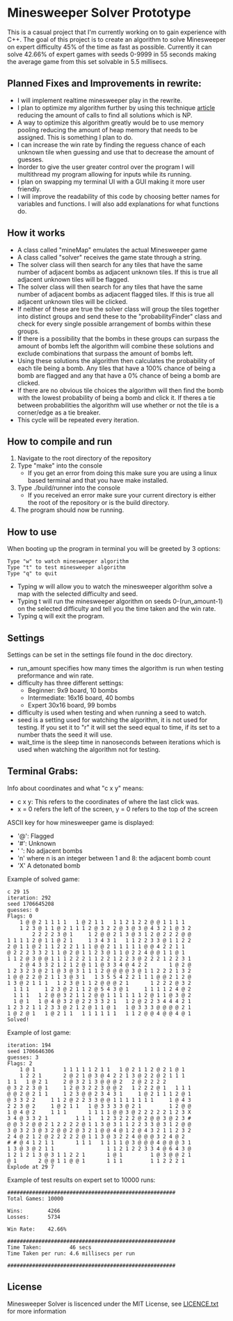 # Minesweeper Solver Prototype
This is a casual project that I'm currently working on to gain experience with C++. The goal of this project is to create an algorithm to solve Minesweeper on expert difficulty 45% of the time as fast as possible. Currently it can solve 42.66% of expert games with seeds 0-9999 in 55 seconds making the average game from this set solvable in 5.5 millisecs.
## Planned Fixes and Improvements in rewrite:
- I will implement realtime minesweeper play in the rewrite.
- I plan to optimize my algorithm further by using this technique [article](https://minesweepergame.com/strategy/patterns.php) reducing the amount of calls to find all solutions which is NP.
- A way to optimize this algorithm greatly would be to use memory pooling reducing the amount of heap memory that needs to be assigned. This is something I plan to do.
- I can increase the win rate by finding the reguess chance of each unknown tile when guessing and use that to decrease the amount of guesses.
- Inorder to give the user greater control over the program I will multithread my program allowing for inputs while its running.
- I plan on swapping my terminal UI with a GUI making it more user friendly.
- I will improve the readability of this code by choosing better names for variables and functions. I will also add explanations for what functions do.
## How it works
- A class called "mineMap" emulates the actual Minesweeper game
- A class called "solver" receives the game state through a string.
- The solver class will then search for any tiles that have the same number of adjacent bombs as adjacent unknown tiles. If this is true all adjacent unknown tiles will be flagged.
- The solver class will then search for any tiles that have the same number of adjacent bombs as adjacent flagged tiles. If this is true all adjacent unknown tiles will be clicked.
- If neither of these are true the solver class will group the tiles together into distinct groups and send these to the "probabilityFinder" class and check for every single possible arrangement of bombs within these groups.
- If there is a possibility that the bombs in these groups can surpass the amount of bombs left the algorithm will combine these solutions and exclude combinations that surpass the amount of bombs left.
- Using these solutions the algorithm then calculates the probability of each tile being a bomb. Any tiles that have a 100% chance of being a bomb are flagged and any that have a 0% chance of being a bomb are clicked.
- If there are no obvious tile choices the algorithm will then find the bomb with the lowest probability of being a bomb and click it. If theres a tie between probabilities the algorithm will use whether or not the tile is a corner/edge as a tie breaker.
- This cycle will be repeated every iteration.
## How to compile and run
1. Navigate to the root directory of the repository
2. Type "make" into the console
    - If you get an error from doing this make sure you are using a linux based terminal and that you have make installed.
3. Type ./build/runner into the console
    - If you received an error make sure your current directory is either the root of the repository or is the build directory.
4. The program should now be running.
## How to use
When booting up the program in terminal you will be greeted by 3 options:
```
Type "w" to watch minesweeper algorithm
Type "t" to test minesweeper algorithm
Type "q" to quit
```
- Typing w will allow you to watch the minesweeper algorithm solve a map with the selected difficulty and seed.
- Typing t will run the minesweeper algorithm on seeds 0-(run_amount-1) on the selected difficulty and tell you the time taken and the win rate.
- Typing q will exit the program.
## Settings
Settings can be set in the settings file found in the doc directory.
- run_amount specifies how many times the algorithm is run when testing preformance and win rate. 
- difficulty has three different settings:
    - Beginner: 9x9 board, 10 bombs
    - Intermediate: 16x16 board, 40 bombs
    - Expert  30x16 board, 99 bombs
- difficulty is used when testing and when running a seed to watch.
- seed is a setting used for watching the algorithm, it is not used for testing. If you set it to "r" it will set the seed equal to time, if its set to a number thats the seed it will use.
- wait_time is the sleep time in nanoseconds between iterations which is used when watching the algorithm not for testing.

## Terminal Grabs:
Info about coordinates and what "c x y" means:
- c x y: This refers to the coordinates of where the last click was.
- x = 0 refers the left of the screen, y = 0 refers to the top of the screen

ASCII key for how minesweeper game is displayed:
- '@': Flagged
- '\#': Unknown
- ' ': No adjacent bombs
- 'n' where n is an integer between 1 and 8: the adjacent bomb count
- 'X' A detonated bomb

Example of solved game:
```
c 29 15
iteration: 292
seed 1706645208
guesses: 0
Flags: 0
    1 @ @ 2 1 1 1 1   1 @ 2 1 1   1 1 2 1 2 2 @ @ 1 1 1 1   
    1 2 3 @ 1 1 @ 2 1 1 1 2 @ 3 2 2 @ 3 @ 3 @ 4 3 2 1 @ 3 2 
        2 2 2 2 3 @ 1     1 2 @ @ 2 1 3 @ 3 1 2 @ 2 2 2 @ @ 
1 1 1 1 2 @ 1 1 @ 2 1     1 3 4 3 1   1 1 2 2 3 3 @ 1 1 2 2 
2 @ 1 1 @ 2 1 1 2 2 2 1 1 1 @ @ 2 1 1 1 1 1 @ @ 4 2 2 1 1   
@ 2 2 2 3 3 2 1 1 @ 2 @ 1 1 2 3 @ 1 1 @ 2 2 4 @ @ 1 1 @ 1   
1 1 2 @ 3 @ @ 1 1 1 2 2 2 1 1 2 2 1 2 2 3 @ 2 2 2 1 2 2 3 1 
    2 @ 4 3 3 2 1 2 1 2 @ 1 1 @ 3 3 4 @ 4 2 2       1 @ 2 @ 
1 2 3 2 3 @ 2 1 @ 3 @ 3 1 1 1 2 @ @ @ @ 3 @ 1 1 2 2 2 1 3 2 
1 @ @ 2 2 @ 2 1 1 3 @ 3 1   1 3 5 5 4 2 2 1 1 1 @ @ 2 1 2 @ 
1 3 @ 2 1 1 1   1 2 3 @ 1 1 2 @ @ @ 2 1       1 2 2 2 @ 3 2 
  1 1 1     1 2 3 @ 2 1 1 2 @ 5 4 3 @ 1     1 1 1 1 2 4 @ 2 
  1 1 1   1 2 @ @ 3 2 1 1 2 @ @ 1 1 1 1 1 1 2 @ 1 1 @ 3 @ 2 
  1 @ 1   1 @ 4 @ 3 2 @ 2 2 3 3 2 1   1 2 @ 2 2 3 4 4 4 2 1 
1 2 3 2 1 1 2 3 3 @ 2 1 2 @ 1 1 @ 1   1 @ 3 3 3 @ @ @ @ 2 1 
1 @ 2 @ 1   1 @ 2 1 1   1 1 1 1 1 1   1 1 2 @ @ 4 @ @ 4 @ 1 
Solved!
```
Example of lost game:
```
iteration: 194
seed 1706646306
guesses: 3
Flags: 2
    1 @ 1         1 1 1 1 1 2 1 1   1 @ 2 1 1 2 @ 2 1 @ 1   
    1 2 2 1       2 @ 2 1 @ 3 @ 4 2 2 1 3 @ 2 2 @ 2 1 1 1   
1 1   1 @ 2 1     2 @ 3 2 1 3 @ @ @ 2   2 @ 2 2 2 2         
@ 3 2 2 3 @ 1     1 2 @ 3 2 2 3 @ @ 2   1 2 2 2 @ 1   1 1 1 
@ @ 2 @ 2 1 1     1 2 3 @ @ 2 3 4 3 1     1 @ 2 1 1 1 2 @ 1 
@ 3 3 2 2     1 1 2 @ 2 2 3 3 @ @ 1 1 1 1 1 1 1     1 @ 4 3 
2 2 3 @ 2     1 @ 2 1 1   1 @ 3 3 3 3 @ 2 1         1 2 @ @ 
1 @ 4 @ 2     1 1 1       1 1 1 1 @ @ 3 @ 2 2 2 2 2 1 2 3 X 
3 4 @ 3 3 2 1         1 1 1   1 2 3 2 2 2 @ 2 @ @ 3 @ 2 3 # 
@ @ 3 2 @ @ 2 1 2 2 2 2 @ 1 1 3 @ 3 1 1 2 2 3 3 @ 3 1 2 @ @ 
3 @ 3 2 3 @ 3 2 @ @ 2 @ 3 2 1 @ @ 4 @ 1 2 @ 4 3 2 1 1 2 3 2 
2 4 @ 2 1 2 @ 2 2 2 2 2 @ 1 1 3 @ 3 2 2 4 @ @ @ 3 2 4 @ 2   
# # @ 4 1 2 1 1       1 1 1   1 1 1 1 @ 3 @ @ @ 4 @ @ @ 3 1 
1 3 @ 3 @ 2 1 1                 1 1 2 1 2 2 3 3 4 @ 6 4 3 @ 
1 2 1 2 1 3 @ 3 1 1 2 2 1       1 @ 1         1 @ 3 @ @ 2 1 
@ 1       2 @ @ 1 1 @ @ 1       1 1 1         1 1 2 2 2 1   
Explode at 29 7
```
Example of test results on expert set to 10000 runs:
```
######################################################
Total Games: 10000

Wins:        4266
Losses:      5734

Win Rate:    42.66%

######################################################
Time Taken:         46 secs
Time Taken per run: 4.6 millisecs per run

######################################################
```
## License
Minesweeper Solver is liscenced under the MIT License, see [LICENCE.txt](https://github.com/garthable/Mine-Sweeper-Solver/blob/main/LICENSE.txt) for more information
